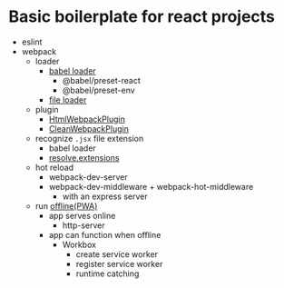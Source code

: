 # Basic boilerplate for react projects

- eslint
- webpack
    - loader
        - [babel loader](https://github.com/babel/babel-loader)
            - @babel/preset-react
            - @babel/preset-env
        - [file loader](https://webpack.js.org/loaders/file-loader/#filename-templates)
    - plugin
        - [HtmlWebpackPlugin](https://webpack.js.org/plugins/html-webpack-plugin/https://webpack.js.org/plugins/html-webpack-plugin/) 
        - [CleanWebpackPlugin](https://webpack.js.org/guides/output-management/#cleaning-up-the-dist-folder)
    - recognize `.jsx` file extension
        - babel loader
        - [resolve.extensions](https://webpack.js.org/configuration/resolve/#resolveextensions)
    - hot reload
        - webpack-dev-server
        - webpack-dev-middleware + webpack-hot-middleware
            - with an express server 
    - run [offline(PWA)](https://webpack.js.org/guides/progressive-web-application/)
        - app serves online
            - http-server
        - app can function when offline
            - Workbox
                - create service worker
                - register service worker
                - runtime catching
         


